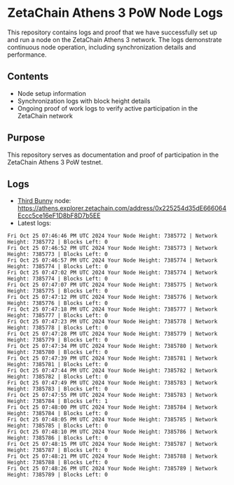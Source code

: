 # ZetaChain Athens 3 PoW Node Logs
This repository contains logs and proof that we have successfully set up and run a node on the ZetaChain Athens 3 network. The logs demonstrate continuous node operation, including synchronization details and performance.

## Contents
- Node setup information
- Synchronization logs with block height details
- Ongoing proof of work logs to verify active participation in the ZetaChain network

## Purpose
This repository serves as documentation and proof of participation in the ZetaChain Athens 3 PoW testnet.

## Logs

- [Third Bunny](https://thirdbunny.xyz/) node: https://athens.explorer.zetachain.com/address/0x225254d35dE666064Eccc5ce16eF1D8bF8D7b5EE
- Latest logs:
```
Fri Oct 25 07:46:46 PM UTC 2024 Your Node Height: 7385772 | Network Height: 7385772 | Blocks Left: 0
Fri Oct 25 07:46:52 PM UTC 2024 Your Node Height: 7385773 | Network Height: 7385773 | Blocks Left: 0
Fri Oct 25 07:46:57 PM UTC 2024 Your Node Height: 7385774 | Network Height: 7385774 | Blocks Left: 0
Fri Oct 25 07:47:02 PM UTC 2024 Your Node Height: 7385774 | Network Height: 7385774 | Blocks Left: 0
Fri Oct 25 07:47:07 PM UTC 2024 Your Node Height: 7385775 | Network Height: 7385775 | Blocks Left: 0
Fri Oct 25 07:47:12 PM UTC 2024 Your Node Height: 7385776 | Network Height: 7385776 | Blocks Left: 0
Fri Oct 25 07:47:18 PM UTC 2024 Your Node Height: 7385777 | Network Height: 7385777 | Blocks Left: 0
Fri Oct 25 07:47:23 PM UTC 2024 Your Node Height: 7385778 | Network Height: 7385778 | Blocks Left: 0
Fri Oct 25 07:47:28 PM UTC 2024 Your Node Height: 7385779 | Network Height: 7385779 | Blocks Left: 0
Fri Oct 25 07:47:34 PM UTC 2024 Your Node Height: 7385780 | Network Height: 7385780 | Blocks Left: 0
Fri Oct 25 07:47:39 PM UTC 2024 Your Node Height: 7385781 | Network Height: 7385781 | Blocks Left: 0
Fri Oct 25 07:47:44 PM UTC 2024 Your Node Height: 7385782 | Network Height: 7385782 | Blocks Left: 0
Fri Oct 25 07:47:49 PM UTC 2024 Your Node Height: 7385783 | Network Height: 7385783 | Blocks Left: 0
Fri Oct 25 07:47:55 PM UTC 2024 Your Node Height: 7385783 | Network Height: 7385784 | Blocks Left: 1
Fri Oct 25 07:48:00 PM UTC 2024 Your Node Height: 7385784 | Network Height: 7385784 | Blocks Left: 0
Fri Oct 25 07:48:05 PM UTC 2024 Your Node Height: 7385785 | Network Height: 7385785 | Blocks Left: 0
Fri Oct 25 07:48:10 PM UTC 2024 Your Node Height: 7385786 | Network Height: 7385786 | Blocks Left: 0
Fri Oct 25 07:48:15 PM UTC 2024 Your Node Height: 7385787 | Network Height: 7385787 | Blocks Left: 0
Fri Oct 25 07:48:21 PM UTC 2024 Your Node Height: 7385788 | Network Height: 7385788 | Blocks Left: 0
Fri Oct 25 07:48:26 PM UTC 2024 Your Node Height: 7385789 | Network Height: 7385789 | Blocks Left: 0
```
